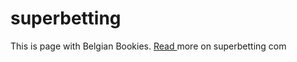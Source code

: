 # superbetting
This is page with Belgian Bookies. <a href="https://superbetting.com/countries/belgium/">Read </a> more on superbetting com
